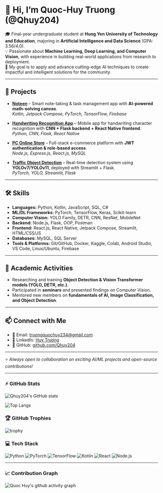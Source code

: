 # 👋 Hi, I’m Quoc-Huy Truong (@Qhuy204)

🎓 Final-year undergraduate student at **Hung Yen University of Technology and Education**, majoring in **Artificial Intelligence and Data Science** (GPA: 3.56/4.0).  
💡 Passionate about **Machine Learning, Deep Learning, and Computer Vision**, with experience in building real-world applications from research to deployment.  
🚀 My goal is to apply and advance cutting-edge AI techniques to create impactful and intelligent solutions for the community.  

---

## 🔬 Projects
- [**Noteen**](https://github.com/Qhuy204/Noteen) – Smart note-taking & task management app with **AI-powered math-solving canvas**.  
  *Kotlin, Jetpack Compose, PyTorch, TensorFlow, Firebase*

- [**Handwriting Recognition App**](https://github.com/Qhuy204/Character-Recognition) – Mobile app for handwriting character recognition with **CNN + Flask backend + React Native frontend**.  
  *Python, CNN, Flask, React Native*

- [**PC Online Store**](https://github.com/Qhuy204/ComputerStore-Frontend) – Full-stack e-commerce platform with **JWT authentication & role-based access**.  
  *Node.js, Express.js, React.js, MySQL*

- [**Traffic Object Detection**](https://github.com/Qhuy204/YOLOv7-Traffic-Object-Detection) – Real-time detection system using **YOLOv7/YOLOv11**, deployed with Streamlit + Flask.  
  *PyTorch, YOLO, Streamlit, Flask*

---

## 🛠️ Skills
- **Languages:** Python, Kotlin, JavaScript, SQL, C#  
- **ML/DL Frameworks:** PyTorch, TensorFlow, Keras, Scikit-learn  
- **Computer Vision:** YOLO Family, DETR, CNN, ResNet, MobileNet  
- **Backend:** Node.js, Flask, OOP, Postman  
- **Frontend:** React.js, React Native, Jetpack Compose, Streamlit, HTML/CSS/JS  
- **Databases:** MySQL, SQL Server  
- **Tools & Platforms:** Git/GitHub, Docker, Kaggle, Colab, Android Studio, VS Code, Linux/Ubuntu, Firebase  

---

## 🌱 Academic Activities
- Researching and training **Object Detection & Vision Transformer models (YOLO, DETR, etc.)**.  
- Participated in **seminars** and presented findings on Computer Vision.  
- Mentored new members on **fundamentals of AI, Image Classification, and Object Detection**.  

---

## 📫 Connect with Me
- 📧 Email: [truongquochuy234@gmail.com](mailto:truongquochuy234@gmail.com)  
- 💼 LinkedIn: [Huy Trương](https://www.linkedin.com/in/huy-tr%C6%B0%C6%A1ng-bbb716135/)
- 🐙 GitHub: [github.com/Qhuy204](https://github.com/Qhuy204)  

---

⭐️ *Always open to collaboration on exciting AI/ML projects and open-source contributions!*  

---

### ⚡ GitHub Stats
![Qhuy204's GitHub stats](https://github-readme-stats.vercel.app/api?username=Qhuy204&show_icons=true&theme=tokyonight)

![Top Langs](https://github-readme-stats.vercel.app/api/top-langs/?username=Qhuy204&layout=compact&theme=tokyonight)

### 🏆 GitHub Trophies
![trophy](https://github-profile-trophy.vercel.app/?username=Qhuy204&theme=darkhub&margin-w=10&margin-h=10)

### 💻 Tech Stack
![Python](https://img.shields.io/badge/Python-3776AB?style=for-the-badge&logo=python&logoColor=white)
![PyTorch](https://img.shields.io/badge/PyTorch-EE4C2C?style=for-the-badge&logo=pytorch&logoColor=white)
![TensorFlow](https://img.shields.io/badge/TensorFlow-FF6F00?style=for-the-badge&logo=tensorflow&logoColor=white)
![Kotlin](https://img.shields.io/badge/Kotlin-0095D5?style=for-the-badge&logo=kotlin&logoColor=white)
![React](https://img.shields.io/badge/React-20232A?style=for-the-badge&logo=react&logoColor=61DAFB)
![Node.js](https://img.shields.io/badge/Node.js-43853D?style=for-the-badge&logo=node.js&logoColor=white)

---

### 📈 Contribution Graph
![Quoc Huy's github activity graph](https://github-readme-activity-graph.vercel.app/graph?username=Qhuy204&theme=react-dark)
